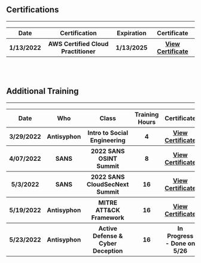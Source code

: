 ## Certifications

---

<table>
  <tr>
    <th style="text-align:center">Date</th>
    <th style="text-align:center">Certification</th>
    <th style="text-align:center">Expiration</th>
    <th style="text-align:center">Certificate</th>
  </tr>
  <tr>
    <th style="text-align:center">1/13/2022</th>
    <th style="text-align:center">AWS Certified Cloud Practitioner</th>
    <th style="text-align:center">1/13/2025</th>
    <th style="text-align:center"><a href="/ctfsite/certs/aws-cloudpractitioner.pdf">View Certificate</a></th>
  </tr>
</table>


<br>

<br>

## Additional Training

---

<table>
  <tr>
    <th style="text-align:center">Date</th>
    <th style="text-align:center">Who</th>
    <th style="text-align:center">Class</th>
    <th style="text-align:center">Training Hours</th>
    <th style="text-align:center">Certificate</th>
  </tr>
  <tr>
    <th style="text-align:center">3/29/2022</th>
    <th style="text-align:center">Antisyphon</th>
    <th style="text-align:center">Intro to Social Engineering</th>
    <th style="text-align:center">4</th>
    <th style="text-align:center"><a href="/ctfsite/certs/as-introtosocialengineering.pdf">View Certificate</a></th>
  </tr>
  <tr>
    <th style="text-align:center">4/07/2022</th>
    <th style="text-align:center">SANS</th>
    <th style="text-align:center">2022 SANS OSINT Summit</th>
    <th style="text-align:center">8</th>
    <th style="text-align:center"><a href="/ctfsite/certs/sans-osintsummit.pdf">View Certificate</a></th>
  </tr>
  <tr>
    <th style="text-align:center">5/3/2022</th>
    <th style="text-align:center">SANS</th>
    <th style="text-align:center">2022 SANS CloudSecNext Summit</th>
    <th style="text-align:center">16</th>
    <th style="text-align:center"><a href="/ctfsite/certs/sans-cloudsecnext.pdf">View Certificate</a></th>
  </tr>
  <tr>
    <th style="text-align:center">5/19/2022</th>
    <th style="text-align:center">Antisyphon</th>
    <th style="text-align:center">MITRE ATT&CK Framework</th>
    <th style="text-align:center">16</th>
    <th style="text-align:center"><a href="/ctfsite/certs/as-mitreattackframework.pdf">View Certificate</a></th>
  </tr>
  <tr>
    <th style="text-align:center">5/23/2022</th>
    <th style="text-align:center">Antisyphon</th>
    <th style="text-align:center">Active Defense & Cyber Deception</th>
    <th style="text-align:center">16</th>
    <th style="text-align:center">In Progress - Done on 5/26</th>
  </tr>
</table>